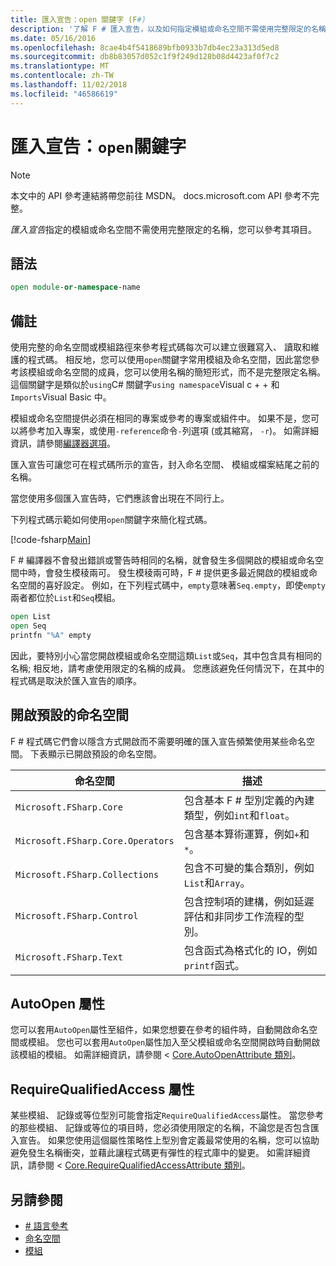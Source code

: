 ```yaml
---
title: 匯入宣告：open 關鍵字 (F#)
description: '了解 F # 匯入宣告，以及如何指定模組或命名空間不需使用完整限定的名稱，您可以參考其項目。'
ms.date: 05/16/2016
ms.openlocfilehash: 8cae4b4f5418689bfb0933b7db4ec23a313d5ed8
ms.sourcegitcommit: db8b83057d052c1f9f249d128b08d4423af0f7c2
ms.translationtype: MT
ms.contentlocale: zh-TW
ms.lasthandoff: 11/02/2018
ms.locfileid: "46586619"
---
```

# <a name="import-declarations-the-open-keyword"></a>匯入宣告：`open`關鍵字

> [!NOTE]
本文中的 API 參考連結將帶您前往 MSDN。  docs.microsoft.com API 參考不完整。

*匯入宣告*指定的模組或命名空間不需使用完整限定的名稱，您可以參考其項目。

## <a name="syntax"></a>語法

```fsharp
open module-or-namespace-name
```

## <a name="remarks"></a>備註

使用完整的命名空間或模組路徑來參考程式碼每次可以建立很難寫入、 讀取和維護的程式碼。 相反地，您可以使用`open`關鍵字常用模組及命名空間，因此當您參考該模組或命名空間的成員，您可以使用名稱的簡短形式，而不是完整限定名稱。 這個關鍵字是類似於`using`C# 關鍵字`using namespace`Visual c + + 和`Imports`Visual Basic 中。

模組或命名空間提供必須在相同的專案或參考的專案或組件中。 如果不是，您可以將參考加入專案，或使用`-reference`命令`-`列選項 (或其縮寫， `-r`)。 如需詳細資訊，請參閱[編譯器選項](compiler-options.md)。

匯入宣告可讓您可在程式碼所示的宣告，封入命名空間、 模組或檔案結尾之前的名稱。

當您使用多個匯入宣告時，它們應該會出現在不同行上。

下列程式碼示範如何使用`open`關鍵字來簡化程式碼。

[!code-fsharp[Main](../../../samples/snippets/fsharp/lang-ref-2/snippet6801.fs)]

F # 編譯器不會發出錯誤或警告時相同的名稱，就會發生多個開啟的模組或命名空間中時，會發生模稜兩可。 發生模稜兩可時，F # 提供更多最近開啟的模組或命名空間的喜好設定。 例如，在下列程式碼中，`empty`意味著`Seq.empty`，即使`empty`兩者都位於`List`和`Seq`模組。

```fsharp
open List
open Seq
printfn "%A" empty
```

因此，要特別小心當您開啟模組或命名空間這類`List`或`Seq`，其中包含具有相同的名稱; 相反地，請考慮使用限定的名稱的成員。 您應該避免任何情況下，在其中的程式碼是取決於匯入宣告的順序。

## <a name="namespaces-that-are-open-by-default"></a>開啟預設的命名空間

F # 程式碼它們會以隱含方式開啟而不需要明確的匯入宣告頻繁使用某些命名空間。 下表顯示已開啟預設的命名空間。

|命名空間|描述|
|---------|-----------|
|`Microsoft.FSharp.Core`|包含基本 F # 型別定義的內建類型，例如`int`和`float`。|
|`Microsoft.FSharp.Core.Operators`|包含基本算術運算，例如`+`和`*`。|
|`Microsoft.FSharp.Collections`|包含不可變的集合類別，例如`List`和`Array`。|
|`Microsoft.FSharp.Control`|包含控制項的建構，例如延遲評估和非同步工作流程的型別。|
|`Microsoft.FSharp.Text`|包含函式為格式化的 IO，例如`printf`函式。|

## <a name="autoopen-attribute"></a>AutoOpen 屬性

您可以套用`AutoOpen`屬性至組件，如果您想要在參考的組件時，自動開啟命名空間或模組。 您也可以套用`AutoOpen`屬性加入至父模組或命名空間開啟時自動開啟該模組的模組。 如需詳細資訊，請參閱 < [Core.AutoOpenAttribute 類別](https://msdn.microsoft.com/visualfsharpdocs/conceptual/core.autoopenattribute-class-%5bfsharp%5d)。

## <a name="requirequalifiedaccess-attribute"></a>RequireQualifiedAccess 屬性

某些模組、 記錄或等位型別可能會指定`RequireQualifiedAccess`屬性。 當您參考的那些模組、 記錄或等位的項目時，您必須使用限定的名稱，不論您是否包含匯入宣告。 如果您使用這個屬性策略性上型別會定義最常使用的名稱，您可以協助避免發生名稱衝突，並藉此讓程式碼更有彈性的程式庫中的變更。 如需詳細資訊，請參閱 < [Core.RequireQualifiedAccessAttribute 類別](https://msdn.microsoft.com/visualfsharpdocs/conceptual/core.requirequalifiedaccessattribute-class-%5Bfsharp%5D)。

## <a name="see-also"></a>另請參閱

- [# 語言參考](index.md)
- [命名空間](namespaces.md)
- [模組](modules.md)
